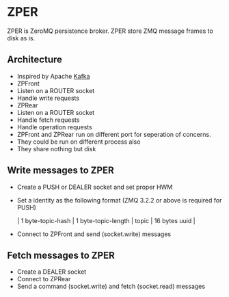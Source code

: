 ZPER
========

ZPER is ZeroMQ persistence broker. ZPER store ZMQ message frames to disk as is.

## Architecture
* Inspired by Apache [Kafka](http://incubator.apache.org/kafka/)
* ZPFront
 * Listen on a ROUTER socket
 * Handle write requests
* ZPRear
 * Listen on a ROUTER socket
 * Handle fetch requests
 * Handle operation requests
* ZPFront and ZPRear run on different port for seperation of concerns. 
 * They could be run on different process also
 * They share nothing but disk

## Write messages to ZPER
* Create a PUSH or DEALER socket and set proper HWM 
* Set a identity as the following format (ZMQ 3.2.2 or above is required for PUSH)

  | 1 byte-topic-hash | 1 byte-topic-length | topic | 16 bytes uuid |

* Connect to ZPFront and send (socket.write) messages


## Fetch messages to ZPER
* Create a DEALER socket
* Connect to ZPRear
* Send a command (socket.write) and fetch (socket.read) messages



